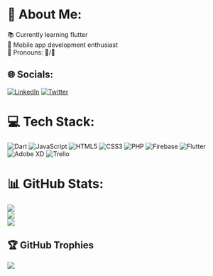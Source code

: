 # 💫 About Me:
📚 Currently learning flutter<br>📱 Mobile app development enthusiast<br>
👥 Pronouns: 🐐/🐐


## 🌐 Socials:
[![LinkedIn](https://img.shields.io/badge/LinkedIn-%230077B5.svg?logo=linkedin&logoColor=white)](https://linkedin.com/in/beamlak-aschalew-a0866622b) [![Twitter](https://img.shields.io/badge/Twitter-%231DA1F2.svg?logo=Twitter&logoColor=white)](https://twitter.com/beamlakaschalew) 

# 💻 Tech Stack:
![Dart](https://img.shields.io/badge/dart-%230175C2.svg?style=for-the-badge&logo=dart&logoColor=white) ![JavaScript](https://img.shields.io/badge/javascript-%23323330.svg?style=for-the-badge&logo=javascript&logoColor=%23F7DF1E) ![HTML5](https://img.shields.io/badge/html5-%23E34F26.svg?style=for-the-badge&logo=html5&logoColor=white) ![CSS3](https://img.shields.io/badge/css3-%231572B6.svg?style=for-the-badge&logo=css3&logoColor=white) ![PHP](https://img.shields.io/badge/php-%23777BB4.svg?style=for-the-badge&logo=php&logoColor=white) ![Firebase](https://img.shields.io/badge/firebase-%23039BE5.svg?style=for-the-badge&logo=firebase) ![Flutter](https://img.shields.io/badge/Flutter-%2302569B.svg?style=for-the-badge&logo=Flutter&logoColor=white) ![Adobe XD](https://img.shields.io/badge/Adobe%20XD-470137?style=for-the-badge&logo=Adobe%20XD&logoColor=#FF61F6) ![Trello](https://img.shields.io/badge/Trello-%23026AA7.svg?style=for-the-badge&logo=Trello&logoColor=white)
# 📊 GitHub Stats:
![](https://github-readme-stats.vercel.app/api?username=beamlakaschalew&theme=dark&hide_border=false&include_all_commits=false&count_private=false)<br/>
![](https://github-readme-streak-stats.herokuapp.com/?user=beamlakaschalew&theme=dark&hide_border=false)<br/>
![](https://github-readme-stats.vercel.app/api/top-langs/?username=beamlakaschalew&theme=dark&hide_border=false&include_all_commits=false&count_private=false&layout=compact)

## 🏆 GitHub Trophies
![](https://github-profile-trophy.vercel.app/?username=beamlakaschalew&theme=radical&no-frame=false&no-bg=true&margin-w=4)

